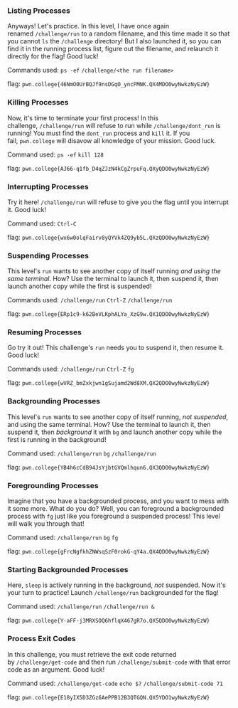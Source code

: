 
### Listing Processes 

Anyways! Let's practice. In this level, I have once again renamed `/challenge/run` to a random filename, and this time made it so that you cannot `ls` the `/challenge` directory! But I also launched it, so you can find it in the running process list, figure out the filename, and relaunch it directly for the flag! Good luck!

Commands used: 
`ps -ef`
`/challenge/<the run filename>`

flag: `pwn.college{46NmO0UrBQJf9nsDGqO_yncPMNK.QX4MDO0wyNwkzNyEzW}`

### Killing Processes 

Now, it's time to terminate your first process! In this challenge, `/challenge/run` will refuse to run while `/challenge/dont_run` is running! You must find the `dont_run` process and `kill` it. If you fail, `pwn.college` will disavow all knowledge of your mission. Good luck.

Command used: 
`ps -ef`
`kill 128`

flag: `pwn.college{AJ66-q1fb_D4qZJzN4kCgZrpuFq.QXyQDO0wyNwkzNyEzW}`

### Interrupting Processes 

Try it here! `/challenge/run` will refuse to give you the flag until you interrupt it. Good luck!

Command used: `Ctrl-C`

flag: `pwn.college{wx6w0olqFairv8yQYVk4ZQ9yb5L.QXzQDO0wyNwkzNyEzW}`

### Suspending Processes

This level's `run` wants to see another copy of itself running _and using the same terminal_. How? Use the terminal to launch it, then suspend it, then launch another copy while the first is suspended!

Commands used: 
`/challenge/run`
`Ctrl-Z`
`/challenge/run`


flag: `pwn.college{ERp1c9-k62BeVLKphALYa_XzG9w.QX1QDO0wyNwkzNyEzW}`

### Resuming Processes

Go try it out! This challenge's `run` needs you to suspend it, then resume it. Good luck!

Commands used: `/challenge/run`
`Ctrl-Z`
`fg`

flag: `pwn.college{wVRZ_bmZxkjwn1gSujamd2Wd8XM.QX2QDO0wyNwkzNyEzW}`

### Backgrounding Processes 

This level's `run` wants to see another copy of itself running, _not suspended_, and using the same terminal. How? Use the terminal to launch it, then suspend it, then _background_ it with `bg` and launch another copy while the first is running in the background!


Command used: 
`/challenge/run`
`bg`
`/challenge/run`

flag: `pwn.college{YB4h6cCdB94JsYjbtGVQmlhqun6.QX3QDO0wyNwkzNyEzW}`


### Foregrounding Processes

Imagine that you have a backgrounded process, and you want to mess with it some more. What do you do? Well, you can foreground a backgrounded process with `fg` just like you foreground a suspended process! This level will walk you through that!

Command used: 
`/challenge/run`
`bg`
`fg`

flag: `pwn.college{gFrcNgfkhZNWsqSzF0rokG-qY4a.QX4QDO0wyNwkzNyEzW}`


### Starting Backgrounded Processes

Here, `sleep` is actively running in the background, _not_ suspended. Now it's your turn to practice! Launch `/challenge/run` backgrounded for the flag!


Command used: 
`/challenge/run`
`/challenge/run &`

flag: `pwn.college{Y-aFF-j3MRXSOQ6hflqX467gR7o.QX5QDO0wyNwkzNyEzW}`

### Process Exit Codes 

In this challenge, you must retrieve the exit code returned by `/challenge/get-code` and then run `/challenge/submit-code` with that error code as an argument. Good luck!

Command used: 
`/challenge/get-code`
`echo $?`
`/challenge/submit-code 71`

flag: `pwn.college{E18yIX5D3ZGz6AePPB12B3QTGQN.QX5YDO1wyNwkzNyEzW}`
